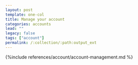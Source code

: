 ```yaml
---
layout: post
template: one-col
title: Manage your account
categories: accounts
lead: ""
legacy: false
tags: ["account"]
permalink: /:collection/:path:output_ext
---
```



{%include references/account/account-management.md %}
